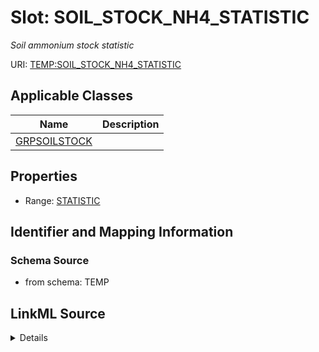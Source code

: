 # Slot: SOIL_STOCK_NH4_STATISTIC
_Soil ammonium stock statistic_


URI: [TEMP:SOIL_STOCK_NH4_STATISTIC](https://example.org/TEMP/SOIL_STOCK_NH4_STATISTIC)



<!-- no inheritance hierarchy -->




## Applicable Classes

| Name | Description |
| --- | --- |
[GRPSOILSTOCK](GRPSOILSTOCK.md) | 






## Properties

* Range: [STATISTIC](STATISTIC.md)







## Identifier and Mapping Information







### Schema Source


* from schema: TEMP




## LinkML Source

<details>
```yaml
name: SOIL_STOCK_NH4_STATISTIC
description: Soil ammonium stock statistic
from_schema: TEMP
rank: 1000
alias: SOIL_STOCK_NH4_STATISTIC
domain_of:
- GRP_SOIL_STOCK
range: STATISTIC

```
</details>